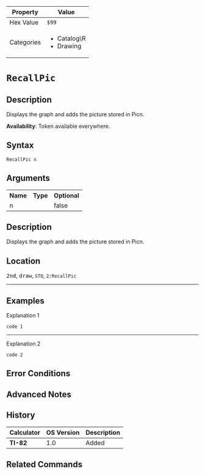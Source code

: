 | Property      | Value |
|---------------|-------|
| Hex Value     | `$99`|
| Categories    | <ul><li>Catalog\R</li><li>Drawing</li></ul> |

# `RecallPic `

## Description
Displays the graph and adds the picture stored in Picn.


<b>Availability</b>: Token available everywhere.

## Syntax
`RecallPic n`

## Arguments
<table>
<tr><th>Name</th><th>Type</th><th>Optional</th></tr>

<tr><td>n</td><td></td><td>false</td></tr>

</table>

## Description
Displays the graph and adds the picture stored in Picn.

## Location
<kbd>2nd</kbd>, <kbd>draw</kbd>, `STO`, `2:RecallPic`
<hr>

## Examples

Explanation 1
```ti-basic
code 1
```
---
Explanation 2
```ti-basic
code 2
```

## Error Conditions


## Advanced Notes


## History
| Calculator | OS Version | Description |
|------------|------------|-------------|
| <b>TI-82</b> | 1.0 | Added

## Related Commands

    